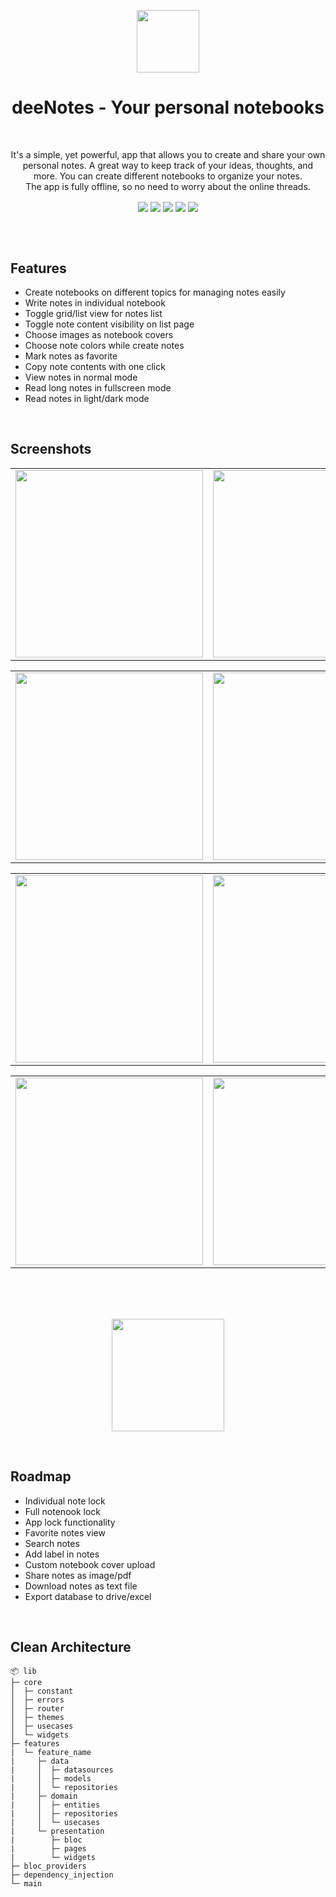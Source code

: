 <p align="center"> 
  <tr>
     <td><img src="https://www.notion.so/image/https%3A%2F%2Fs3-us-west-2.amazonaws.com%2Fsecure.notion-static.com%2F2df6213c-cec7-4782-9c8e-cc0a328c62f8%2FdeeNotes-logo-gif-min.gif?table=block&id=b379ab22-6b2d-4efb-9dce-b43beec29fd4&spaceId=3107c0c8-1d6e-462e-8ab2-26ba76caa796&userId=73918c78-f0a6-467b-83c8-c747d80076b1&cache=v2" width=100 ></td>
  </tr>
 </p>

<h1 align="center">deeNotes - Your personal notebooks</h1>
</br>

<p align="center" > It's a simple, yet powerful, app that allows you to create and share your own personal notes. A great way to keep track of your ideas, thoughts, and more. You can create different notebooks to organize your notes. </br> The app is fully offline, so no need to worry about the online threads.</p>


<div align="center">
<img align="center" src="https://img.shields.io/badge/Flutter-%2302569B.svg?style=flat"/>
<img align="center" src="https://img.shields.io/badge/-BLoC-blue?style=flat"/>
<img align="center" src="https://img.shields.io/badge/-Clean Architecture-2FA52F?style=flat"/>
<img align="center" src="https://img.shields.io/badge/-Sqflite-4EA9DF?style=flat"/>
<img align="center" src="https://img.shields.io/badge/-Go Router-0B458B?style=flat"/>
</div>


</br></br>

## Features
- Create notebooks on different topics for managing notes easily
- Write notes in individual notebook
- Toggle grid/list view for notes list
- Toggle note content visibility on list page
- Choose images as notebook covers
- Choose note colors while create notes
- Mark notes as favorite
- Copy note contents with one click
- View notes in normal mode
- Read long notes in fullscreen mode
- Read notes in light/dark mode

</br>

## Screenshots
<table align="center">
  <tr>
    <td><img src="https://www.notion.so/image/https%3A%2F%2Fs3-us-west-2.amazonaws.com%2Fsecure.notion-static.com%2Ff0b032f3-8b27-4e04-ab3d-8ef643a1003e%2FdeeNotes_-_mockups-HI_(1)-min.png?table=block&id=98c77a59-77e8-4207-9c42-5fe6c0f2d112&spaceId=3107c0c8-1d6e-462e-8ab2-26ba76caa796&width=2000&userId=73918c78-f0a6-467b-83c8-c747d80076b1&cache=v2" width=300 ></td>
    <td><img src="https://www.notion.so/image/https%3A%2F%2Fs3-us-west-2.amazonaws.com%2Fsecure.notion-static.com%2Fc672c731-0c7f-4b02-95bf-5ccb3023803f%2FdeeNotes_-_mockups-HI_(2)-min.png?table=block&id=41c293b0-d787-4dfa-a985-ba2f1ca734da&spaceId=3107c0c8-1d6e-462e-8ab2-26ba76caa796&width=1920&userId=73918c78-f0a6-467b-83c8-c747d80076b1&cache=v2" width=300 ></td>
    <td><img src="https://www.notion.so/image/https%3A%2F%2Fs3-us-west-2.amazonaws.com%2Fsecure.notion-static.com%2F58091260-b768-44ba-b573-4a90431e1e58%2FdeeNotes_-_mockups-HI_(3)-min.png?table=block&id=951ffbca-9fb7-40a0-8e72-3191d7769664&spaceId=3107c0c8-1d6e-462e-8ab2-26ba76caa796&width=1920&userId=73918c78-f0a6-467b-83c8-c747d80076b1&cache=v2" width=300 ></td>
  </tr>
 </table>
<table align="center">

  <tr>
    <td><img src="https://www.notion.so/image/https%3A%2F%2Fs3-us-west-2.amazonaws.com%2Fsecure.notion-static.com%2F69dac1dc-55ae-4541-9f1a-1eb4b638427e%2FdeeNotes_-_mockups-HI_(4)-min.png?table=block&id=5c2ca843-463d-484e-97df-3e5376252031&spaceId=3107c0c8-1d6e-462e-8ab2-26ba76caa796&width=1920&userId=73918c78-f0a6-467b-83c8-c747d80076b1&cache=v2" width=300 ></td>
    <td><img src="https://www.notion.so/image/https%3A%2F%2Fs3-us-west-2.amazonaws.com%2Fsecure.notion-static.com%2Ff53da06f-7ae2-463c-a7e9-ec5ef8dd1800%2FdeeNotes_-_mockups-HI_(5)-min.png?table=block&id=d03f40fd-3784-4374-b736-f9bdeec711bb&spaceId=3107c0c8-1d6e-462e-8ab2-26ba76caa796&width=1920&userId=73918c78-f0a6-467b-83c8-c747d80076b1&cache=v2" width=300 ></td>
    <td><img src="https://www.notion.so/image/https%3A%2F%2Fs3-us-west-2.amazonaws.com%2Fsecure.notion-static.com%2Fb44693a8-449c-49bc-ba80-151894c98cd4%2FdeeNotes_-_mockups-HI_(6)-min.png?table=block&id=92ca050a-ef79-47cf-9a8e-d6a9bbebcfae&spaceId=3107c0c8-1d6e-462e-8ab2-26ba76caa796&width=1920&userId=73918c78-f0a6-467b-83c8-c747d80076b1&cache=v2" width=300 ></td>
  </tr>
 </table>
 <table align="center">
  <tr>
    <td><img src="https://www.notion.so/image/https%3A%2F%2Fs3-us-west-2.amazonaws.com%2Fsecure.notion-static.com%2F9649d388-b2ef-4dab-b639-10b6dce887df%2FdeeNotes_-_mockups-HI_(7)-min.png?table=block&id=9935a672-7442-459c-bff8-e1b06606ae7d&spaceId=3107c0c8-1d6e-462e-8ab2-26ba76caa796&width=1920&userId=73918c78-f0a6-467b-83c8-c747d80076b1&cache=v2" width=300 ></td>
    <td><img src="https://www.notion.so/image/https%3A%2F%2Fs3-us-west-2.amazonaws.com%2Fsecure.notion-static.com%2F23dfb438-87cb-492e-86a1-2205371e03b5%2FdeeNotes_-_mockups-HI_(8)-min.png?table=block&id=47af5831-cda8-4928-9b8d-e1264d8e0348&spaceId=3107c0c8-1d6e-462e-8ab2-26ba76caa796&width=1920&userId=73918c78-f0a6-467b-83c8-c747d80076b1&cache=v2" width=300 ></td>
    <td><img src="https://www.notion.so/image/https%3A%2F%2Fs3-us-west-2.amazonaws.com%2Fsecure.notion-static.com%2F542d3f0e-0b04-4dbd-a9ea-76aa67e9a764%2FdeeNotes_-_mockups-HI_(9)-min.png?table=block&id=65d264f0-d4b0-47bd-a5a3-70bec8280a32&spaceId=3107c0c8-1d6e-462e-8ab2-26ba76caa796&width=1920&userId=73918c78-f0a6-467b-83c8-c747d80076b1&cache=v2" width=300 ></td>
  </tr>
 </table>
 <table align="center">
  <tr>
    <td><img src="https://www.notion.so/image/https%3A%2F%2Fs3-us-west-2.amazonaws.com%2Fsecure.notion-static.com%2F2ece9605-f76f-4591-b94f-3a95c1f615ae%2FdeeNotes_-_mockups-HI_(10)-min.png?table=block&id=9dec9040-439f-4ed0-b1d8-f37d7aaa74ce&spaceId=3107c0c8-1d6e-462e-8ab2-26ba76caa796&width=1920&userId=73918c78-f0a6-467b-83c8-c747d80076b1&cache=v2" width=300 ></td>
    <td><img src="https://www.notion.so/image/https%3A%2F%2Fs3-us-west-2.amazonaws.com%2Fsecure.notion-static.com%2F252e8d33-a33a-45bb-93be-8943a810df2b%2FdeeNotes_-_mockups-HI_(11)-min.png?table=block&id=0cce3edc-2365-43fd-a4a2-c1f0ba16222c&spaceId=3107c0c8-1d6e-462e-8ab2-26ba76caa796&width=1920&userId=73918c78-f0a6-467b-83c8-c747d80076b1&cache=v2" width=300 ></td>
    <td><img src="https://www.notion.so/image/https%3A%2F%2Fs3-us-west-2.amazonaws.com%2Fsecure.notion-static.com%2F6c163537-d4c8-4b65-a600-f6558046d41d%2FdeeNotes_-_mockups-HI_(12)-min.png?table=block&id=91331c1e-4cf7-41d7-bad4-9d5921448be3&spaceId=3107c0c8-1d6e-462e-8ab2-26ba76caa796&width=1920&userId=73918c78-f0a6-467b-83c8-c747d80076b1&cache=v2" width=300 ></td>
  </tr>
 </table>

</br>
</br>
</br>

<p align="center">
  <a href="https://drive.google.com/drive/folders/1UP479KqnAZkXvCOoU8UuNToVUwO2gxyE?usp=sharing">
  <img width="180" src="https://www.notion.so/image/https%3A%2F%2Fs3-us-west-2.amazonaws.com%2Fsecure.notion-static.com%2Fee4cde11-e7d3-459c-ba63-b0ddb81c8eb7%2FScreenshot_112.png?id=54440bd0-85f6-4401-9fbf-566dc9619563&table=block&spaceId=3107c0c8-1d6e-462e-8ab2-26ba76caa796&width=2000&userId=73918c78-f0a6-467b-83c8-c747d80076b1&cache=v2">
  </a>
</p>

</br>

## Roadmap
- Individual note lock
- Full notenook lock
- App lock functionality
- Favorite notes view
- Search notes
- Add label in notes
- Custom notebook cover upload
- Share notes as image/pdf
- Download notes as text file
- Export database to drive/excel


</br>


## Clean Architecture
```
📦 lib
├─ core
│  ├─ constant
│  ├─ errors
│  ├─ router
│  ├─ themes
│  ├─ usecases
│  └─ widgets
├─ features
|  └─ feature_name
|     ├─ data
|     │  ├─ datasources
|     │  ├─ models
|     │  └─ repositories
|     ├─ domain
|     │  ├─ entities
|     │  ├─ repositories
|     │  └─ usecases
|     └─ presentation
|        ├─ bloc
|        ├─ pages
|        └─ widgets
├─ bloc_providers
├─ dependency_injection
└─ main
```
